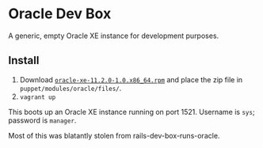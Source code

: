 # Oracle Dev Box

A generic, empty Oracle XE instance for development purposes.

## Install

1. Download [`oracle-xe-11.2.0-1.0.x86_64.rpm`](http://www.oracle.com/technetwork/database/database-technologies/express-edition/downloads/index.html)
and place the zip file in `puppet/modules/oracle/files/`.
2. `vagrant up`

This boots up an Oracle XE instance running on port 1521. Username is `sys`; password is `manager`.

Most of this was blatantly stolen from rails-dev-box-runs-oracle.

